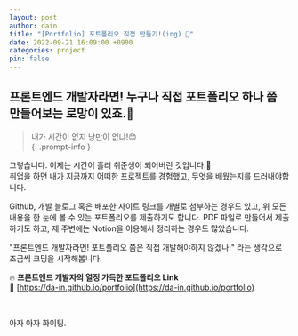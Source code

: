 ```yaml
---
layout: post
author: dain
title: "[Portfolio] 포트폴리오 직접 만들기!(ing) 🎨"
date: 2022-09-21 16:09:00 +0900
categories: project
pin: false
---
```


## 프론트엔드 개발자라면! 누구나 직접 포트폴리오 하나 쯤 만들어보는 로망이 있죠.🙂

<!-- prettier-ignore -->
> 내가 시간이 없지 낭만이 없냐!😊  
{: .prompt-info }

그렇습니다. 이제는 시간이 흘러 취준생이 되어버린 것입니다.🥲  
취업을 하면 내가 지금까지 어떠한 프로젝트를 경험했고, 무엇을 배웠는지를 드러내야합니다.

Github, 개발 블로그 혹은 배포한 사이트 링크를 개별로 첨부하는 경우도 있고, 위 모든 내용을 한 눈에 볼 수 있는 포트폴리오를 제출하기도 합니다. PDF 파일로 만들어서 제출하기도 하고, 제 주변에는 Notion을 이용해서 정리하는 경우도 많았습니다.

"프론트엔드 개발자라면! 포트폴리오 쯤은 직접 개발해야하지 않겠나!" 라는 생각으로 조금씩 코딩을 시작해봅니다.

🔥 **프론트엔드 개발자의 열정 가득한 포트폴리오 Link**  
🔗 [https://da-in.github.io/portfolio](https://da-in.github.io/portfolio)

<br/>

아자 아자 화이팅.
